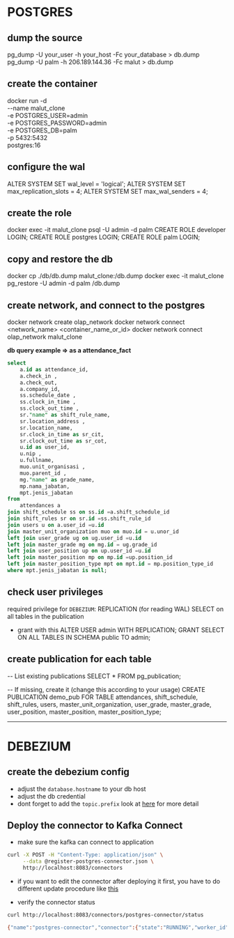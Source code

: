 # POSTGRES

## dump the source
pg_dump -U your_user -h your_host -Fc your_database > db.dump
pg_dump -U palm -h 206.189.144.36 -Fc malut > db.dump

## create the container
docker run -d \
  --name malut_clone \
  -e POSTGRES_USER=admin \
  -e POSTGRES_PASSWORD=admin \
  -e POSTGRES_DB=palm \
  -p 5432:5432 \
  postgres:16

## configure the wal
ALTER SYSTEM SET wal_level = 'logical';
ALTER SYSTEM SET max_replication_slots = 4;
ALTER SYSTEM SET max_wal_senders = 4;

## create the role
docker exec -it malut_clone psql -U admin -d palm
CREATE ROLE developer LOGIN;
CREATE ROLE postgres LOGIN;
CREATE ROLE palm LOGIN;

## copy and restore the db
docker cp ./db/db.dump malut_clone:/db.dump
docker exec -it malut_clone pg_restore -U admin -d palm /db.dump

## create network, and connect to the postgres
docker network create olap_network
docker network connect <network_name> <container_name_or_id>
docker network connect olap_network malut_clone


**db query example => as a attendance_fact**
```sql
select 
	a.id as attendance_id, 
	a.check_in , 
	a.check_out,
	a.company_id,
	ss.schedule_date ,
	ss.clock_in_time ,
	ss.clock_out_time ,
	sr."name" as shift_rule_name,
	sr.location_address ,
	sr.location_name,
	sr.clock_in_time as sr_cit,
	sr.clock_out_time as sr_cot,
	u.id as user_id,
	u.nip ,
	u.fullname,
	muo.unit_organisasi ,
	muo.parent_id ,
	mg."name" as grade_name,
	mp.nama_jabatan,
	mpt.jenis_jabatan 
from 
	attendances a 
join shift_schedule ss on ss.id =a.shift_schedule_id 
join shift_rules sr on sr.id =ss.shift_rule_id
join users u on a.user_id =u.id
join master_unit_organization muo on muo.id = u.unor_id
left join user_grade ug on ug.user_id =u.id 
left join master_grade mg on mg.id = ug.grade_id
left join user_position up on up.user_id =u.id 
left join master_position mp on mp.id =up.position_id
left join master_position_type mpt on mpt.id = mp.position_type_id 
where mpt.jenis_jabatan is null;
```
## check user privileges
required privilege for `DEBEZIUM`:
  REPLICATION (for reading WAL)
  SELECT on all tables in the publication

- grant with this
ALTER USER admin WITH REPLICATION;
GRANT SELECT ON ALL TABLES IN SCHEMA public TO admin;

## create publication for each table
-- List existing publications
SELECT * FROM pg_publication;

-- If missing, create it (change this according to your usage)
CREATE PUBLICATION demo_pub FOR TABLE
    attendances, shift_schedule, shift_rules, users,
    master_unit_organization, user_grade, master_grade,
    user_position, master_position, master_position_type;


---
# DEBEZIUM

## create the debezium config
- adjust the `database.hostname` to your db host
- adjust the db credential
- dont forget to add the `topic.prefix`
look at [here](./debezium_config.md) for more detail

## Deploy the connector to Kafka Connect
- make sure the kafka can connect to application
```sh
curl -X POST -H "Content-Type: application/json" \
     --data @register-postgres-connector.json \
     http://localhost:8083/connectors
```
- if you want to edit the connector after deploying it first,
  you have to do different update procedure like [this](/cdc_demo/README.md#update-config-if-needed)

- verify the connector status
```sh
curl http://localhost:8083/connectors/postgres-connector/status

{"name":"postgres-connector","connector":{"state":"RUNNING","worker_id":"172.26.0.4:8083"},"tasks":[{"id":0,"state":"RUNNING","worker_id":"172.26.0.4:8083"}],"type":"source"}
```


# 